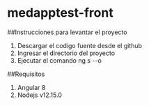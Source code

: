 # medapptest-front
##Instrucciones para levantar el proyecto
1. Descargar el codigo fuente desde el github
2. Ingresar el directorio del proyecto
3. Ejecutar el comando ng s --o

##Requisitos 
1. Angular 8
2. Nodejs v12.15.0